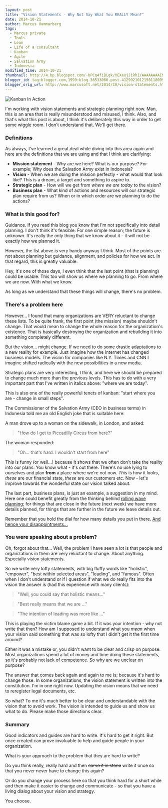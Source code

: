 ```yaml
---
layout: post
title: "Vision Statements - Why Not Say What You REALLY Mean?"
date: 2014-10-21
author: Marcus Hammarberg
tags:
  - Marcus private
  - Tools
  - Lean
  - Life of a consultant
  - Kanban
  - Agile
  - Salvation Army
  - Indonesia
modified_time: 2014-10-21
thumbnail: http://4.bp.blogspot.com/-UPCq4fiBLgk/VEXeXjJiRhI/AAAAAAAAIM0/if4QQ0tAlqA/s72-c/kanbanInAction.improvement.jpg
blogger_id: tag:blogger.com,1999:blog-36533086.post-4129921012150118099
blogger_orig_url: http://www.marcusoft.net/2014/10/vision-statements.html
---
```


![Kanban In Action](http://4.bp.blogspot.com/-UPCq4fiBLgk/VEXeXjJiRhI/AAAAAAAAIM0/if4QQ0tAlqA/s1600/kanbanInAction.improvement.jpg)

I'm working with vision statements and strategic planning right now. Man, this is an area that is really misunderstood and misused, I think. Also, and that's what this post is about, I think it's deliberately this way in order to get some wiggle room. I don't understand that. We'll get there.

### Definitions

As always, I've learned a great deal while diving into this area again and here are the definitions that we are using and that I think are clarifying:

- **Mission statement** - Why are we here? What is our purpose? For example; Why does the Salvation Army exist in Indonesia?
- **Vision** - When we are doing the mission perfectly - what would that look like? This is a dream, a target and something to aspire to.
- **Strategic plan** - How will we get from *where we are today* to the vision?
- **Business plan** - What kind of actions and resources will our strategic plan require from us? When or in which order are we planning to do the actions?

### What is this good for?

Guidance. If you read this blog you know that I'm not specifically into detail planning. I don't think it's feasible. For one simple reason; the future is unknown. It's really the only thing that we know about it - it will not be exactly how we planned it.

However, the list above is very handy anyway I think. Most of the points are not about planning but guidance, alignment, and policies for how we act. In that regard, this is greatly valuable.

Hey, it's one of those days, I even think that the last point (that is planning) could be usable. This too will show us where we planning to go. From where we are now. With what we know.

As long as we understand that these things will change, there's no problem.

### There's a problem here

However... I found that many organizations are VERY reluctant to change these lists. To be quite frank, the first point (the mission) maybe shouldn't change. That would mean to change the whole reason for the organization's existence. That is basically destroying the organization and rebuilding it into something completely different.

But the vision... might change. If we need to do some drastic adaptations to a new reality for example. Just imagine how the Internet has changed business models. The vision for companies like N.Y. Times and CNN I imagine shifted radically with the new possibilities in a new media.

Strategic plans are very interesting, I think, and here we should be prepared to change much more than the previous levels. This has to do with a very important part that I've written in italics above: "where we are today".

This is also one of the really powerful tenets of kanban: "start where you are - change in small steps".

The Commissioner of the Salvation Army (CEO in business terms) in Indonesia told me an old English joke that is suitable here:

A man drove up to a woman on the sidewalk, in London, and asked:

> "How do I get to Piccadilly Circus from here?"

The woman responded:

> "Oh... that's hard. I wouldn't start from here"

This is funny (or well...) because it shows that we often don't take the reality into our plans. You know what - it's out there. There's no use lying to ourselves and plan **from** a place where we're not now. *This* is how it looks, *these* are our financial state, *these* are our customers etc. Now - let's improve towards the wonderful state our vision talked about.

The last part, business plans, is just an example, a suggestion in my mind. Here one could benefit greatly from the thinking behind [rolling wave planning](http://leansoftwareengineering.com/2007/11/14/planning-a-month-or-less-ahead-is-not-enough/); for things that are close in the future (next week) we have more details planned, for things that are further in the future we leave details out.

Remember that you hold the dial for how many details you put in there. [And hence your disappointments...](http://www.marcusoft.net/2014/06/controlling-disappointment-dial.html)

### You were speaking about a problem?

Oh, forgot about that... Well, the problem I have seen a lot is that people and organizations in them are very reluctant to change. About anything. Especially vision statements.

So we write very lofty statements, with big fluffy words like "holistic", "empower", "best within selected areas", "leading", and "famous". Often when I don't understand or if I question if what we do really fits into the vision the answer is (had this experience with many clients):

> "Well, you could say that holistic means..."

> "Best really means that we are ..."

> "The intention of leading was more like ..."

This is playing the victim blame game a bit. If it was your intention - why not write that then? How am I supposed to understand what you *mean* when your vision said something that was so lofty that I didn't get it the first time around?

Either it was a mistake or, you didn't want to be clear and crisp on purpose. Most organizations spend a lot of money and time doing these statements, so it's probably not lack of competence. So why are we unclear on purpose?

The answer that comes back again and again to me is; because it's hard to change those. In some organizations, the vision statement is written into the constitution. I'm in one right now. Updating the vision means that we need to reregister legal documents, etc.

So what? To me it's much better to be clear and understandable with the vision that to avoid work. The vision is intended to guide us and show us what to do. Please make those directions clear.

### Summary

Good indicators and guides are hard to write. It's hard to get it right. But once created can prove invaluable to help and guide people in your organization.

What is your approach to the problem that they are hard to write?

Do you think really, really hard and then ~~carve it in stone~~ write it once so that you never never have to change this again?

Or do you change your process here so that you think hard for a short while and then make it easier to change and communicate - so that you have a living dialog about your vision and strategy.

You choose.
